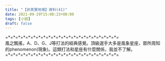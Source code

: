 ```yaml
---
title: "【非真實地場】資料(41)"
date: 2021-09-29T15:08:23+08:00
tags: [小說]
draft: false
---
```


=\*=\*=\*=\*=\*=\*=\*=\*=\*=\*=\*=\*=\*=\*=\*=\*=\*=\*=\*=\*=\*=\*=  
風之飄搖，A、D、G、J等打法的經典感覺。頂級選手大多是風象星座，眾所周知的phenomenon(現象)。這類打法和星座有什麼關係，我並不了解。  
=\*=\*=\*=\*=\*=\*=\*=\*=\*=\*=\*=\*=\*=\*=\*=\*=\*=\*=\*=\*=\*=\*=  